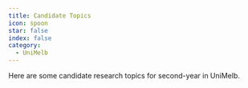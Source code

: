 ```yaml
---
title: Candidate Topics
icon: spoon
star: false
index: false
category:
  - UniMelb
---
```


Here are some candidate research topics for second-year in UniMelb.
